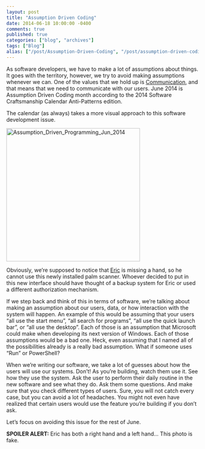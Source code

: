 ```yaml
---
layout: post
title: "Assumption Driven Coding"
date: 2014-06-18 10:00:00 -0400
comments: true
published: true
categories: ["blog", "archives"]
tags: ["Blog"]
alias: ["/post/Assumption-Driven-Coding", "/post/assumption-driven-coding"]
---
```

<!-- more -->

<p>As software developers, we have to make a lot of assumptions about things. It goes with the territory, however, we try to avoid making assumptions whenever we can. One of the values that we hold up is <a href="http://deviq.com/communication" target="_blank">Communication</a>, and that means that we need to communicate with our users. June 2014 is Assumption Driven Coding month according to the 2014 Software Craftsmanship Calendar Anti-Patterns edition.</p>  <p>The calendar (as always) takes a more visual approach to this software development issue.</p>  <p><a href="http://brendan.enrick.com/image.axd?picture=Assumption_Driven_Programming_Jun_2014.png"><img title="Assumption_Driven_Programming_Jun_2014" style="border-top: 0px; border-right: 0px; border-bottom: 0px; border-left: 0px; display: inline" border="0" alt="Assumption_Driven_Programming_Jun_2014" src="http://brendan.enrick.com/image.axd?picture=Assumption_Driven_Programming_Jun_2014_thumb.png" width="350" height="350" /></a> </p>  <p>Obviously, we’re supposed to notice that <a href="https://twitter.com/efleming18" target="_blank">Eric</a> is missing a hand, so he cannot use this newly installed palm scanner. Whoever decided to put in this new interface should have thought of a backup system for Eric or used a different authorization mechanism.</p>  <p>If we step back and think of this in terms of software, we’re talking about making an assumption about our users, data, or how interaction with the system will happen. An example of this would be assuming that your users “all use the start menu”, “all search for programs”, “all use the quick launch bar”, or “all use the desktop”. Each of those is an assumption that Microsoft could make when developing its next version of Windows. Each of those assumptions would be a bad one. Heck, even assuming that I named all of the possibilities already is a really bad assumption. What if someone uses “Run” or PowerShell?</p>  <p>When we’re writing our software, we take a lot of guesses about how the users will use our systems. Don’t! As you’re building, watch them use it. See how they use the system. Ask the user to perform their daily routine in the new software and see what they do. Ask them some questions. And make sure that you check different types of users. Sure, you will not catch every case, but you can avoid a lot of headaches. You might not even have realized that certain users would use the feature you’re building if you don’t ask.</p>  <p>Let’s focus on avoiding this issue for the rest of June.</p>  <p><strong>SPOILER ALERT:</strong> Eric has both a right hand and a left hand… This photo is fake.</p>
